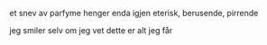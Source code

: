 et snev av parfyme
henger enda igjen
eterisk, berusende,
pirrende

jeg smiler
selv om jeg vet
dette er alt jeg får
